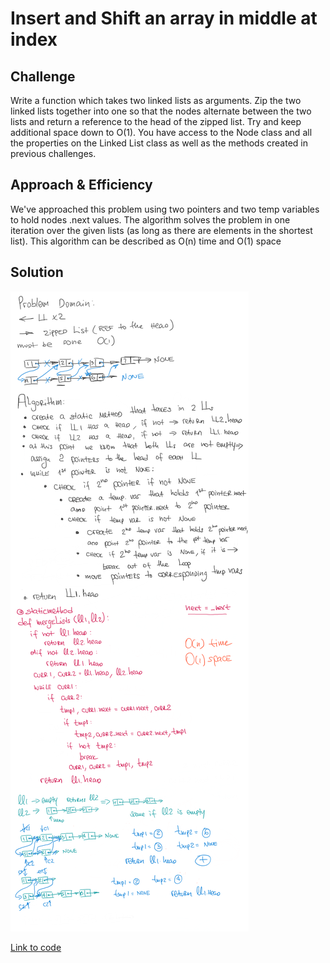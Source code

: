 # Insert and Shift an array in middle at index

## Challenge

Write a function which takes two linked lists as arguments. Zip the two linked lists together into one so that the nodes alternate between the two lists and return a reference to the head of the zipped list. Try and keep additional space down to O(1). You have access to the Node class and all the properties on the Linked List class as well as the methods created in previous challenges.

## Approach & Efficiency

We've approached this problem using two pointers and two temp variables to hold nodes .next values. The algorithm solves the problem in one iteration over the given lists (as long as there are elements in the shortest list).
This algorithm can be described as O(n) time and O(1) space

## Solution

<img src="../../assets/linked_list_merge.png" alt="Whiteboard Solution" style="max-width:100%;">

<a href="../../data_structures/linked_list/linked_list.py">Link to code</a>
